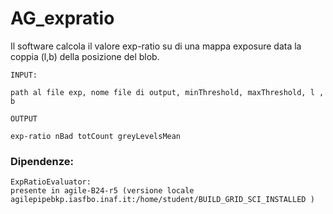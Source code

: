 # AG_expratio

Il software calcola il valore exp-ratio su di una mappa exposure data la coppia (l,b) della posizione del blob.

	INPUT:
	
	path al file exp, nome file di output, minThreshold, maxThreshold, l , b

	OUTPUT 

	exp-ratio nBad totCount greyLevelsMean


### Dipendenze:

	ExpRatioEvaluator:
	presente in agile-B24-r5 (versione locale agilepipebkp.iasfbo.inaf.it:/home/student/BUILD_GRID_SCI_INSTALLED ) 

